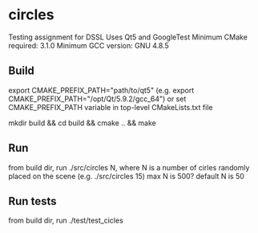 # circles
Testing assignment for DSSL
Uses Qt5 and GoogleTest
Minimum CMake required: 3.1.0
Minimum GCC version: GNU 4.8.5

## Build
export CMAKE_PREFIX_PATH="path/to/qt5" (e.g. export CMAKE_PREFIX_PATH="/opt/Qt/5.9.2/gcc_64") or set CMAKE_PREFIX_PATH variable in top-level CMakeLists.txt file

mkdir build && cd build && cmake .. && make

## Run
from build dir, run ./src/circles N, where N is a number of cirles randomly placed on the scene (e.g. ./src/circles 15)
max N is 500? default N is 50

## Run tests
from build dir, run ./test/test_cicles

